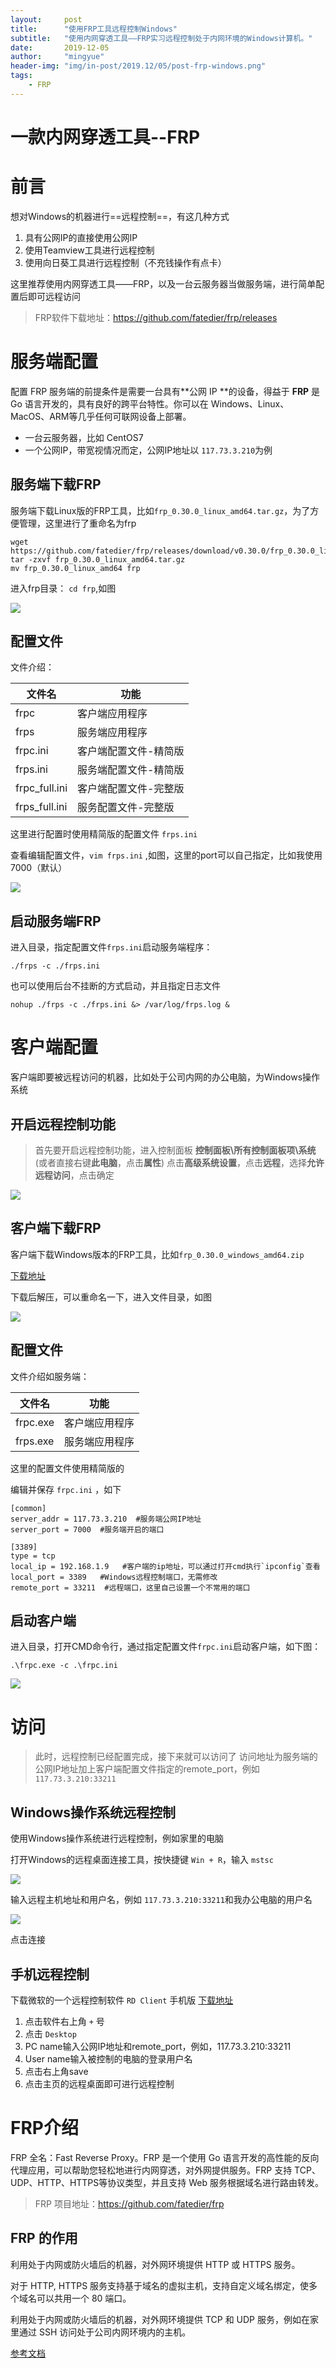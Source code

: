 ```yaml
---
layout:     post
title:      "使用FRP工具远程控制Windows"
subtitle:   "使用内网穿透工具——FRP实习远程控制处于内网环境的Windows计算机。"
date:       2019-12-05
author:     "mingyue"
header-img: "img/in-post/2019.12/05/post-frp-windows.png"
tags:
    - FRP
---
```



# 一款内网穿透工具--FRP
# 前言

想对Windows的机器进行==远程控制==，有这几种方式

1. 具有公网IP的直接使用公网IP
2. 使用Teamview工具进行远程控制
3. 使用向日葵工具进行远程控制（不充钱操作有点卡）

这里推荐使用内网穿透工具——FRP，以及一台云服务器当做服务端，进行简单配置后即可远程访问

> FRP软件下载地址：https://github.com/fatedier/frp/releases

# 服务端配置

配置 FRP 服务端的前提条件是需要一台具有**公网 IP **的设备，得益于 **FRP** 是 Go 语言开发的，具有良好的跨平台特性。你可以在 Windows、Linux、MacOS、ARM等几乎任何可联网设备上部署。

- 一台云服务器，比如 CentOS7
- 一个公网IP，带宽视情况而定，公网IP地址以 `117.73.3.210`为例

## 服务端下载FRP

服务端下载Linux版的FRP工具，比如`frp_0.30.0_linux_amd64.tar.gz`，为了方便管理，这里进行了重命名为frp

```
wget https://github.com/fatedier/frp/releases/download/v0.30.0/frp_0.30.0_linux_amd64.tar.gz
tar -zxvf frp_0.30.0_linux_amd64.tar.gz
mv frp_0.30.0_linux_amd64 frp
```

进入frp目录： `cd frp`,如图

![](https://mingyue-1300243549.cos.ap-chengdu.myqcloud.com/picgo/20191205/frp-linux-install.png)

## 配置文件

文件介绍：

|文件名|功能|
|-----|----|
|frpc|客户端应用程序|
|frps|服务端应用程序|
|frpc.ini|客户端配置文件-精简版|
|frps.ini|服务端配置文件-精简版|
|frpc_full.ini|客户端配置文件-完整版|
|frps_full.ini|服务配置文件-完整版|

这里进行配置时使用精简版的配置文件 `frps.ini`

查看编辑配置文件，`vim frps.ini` ,如图，这里的port可以自己指定，比如我使用7000（默认） 

![](https://mingyue-1300243549.cos.ap-chengdu.myqcloud.com/picgo/20191205/frpc-ini.png)

## 启动服务端FRP

进入目录，指定配置文件`frps.ini`启动服务端程序：

```
./frps -c ./frps.ini
```

也可以使用后台不挂断的方式启动，并且指定日志文件

```
nohup ./frps -c ./frps.ini &> /var/log/frps.log &
```

# 客户端配置

客户端即要被远程访问的机器，比如处于公司内网的办公电脑，为Windows操作系统

## 开启远程控制功能

> 首先要开启远程控制功能，进入控制面板 **控制面板\所有控制面板项\系统**(或者直接右键**此电脑**，点击**属性**)
> 点击**高级系统设置**，点击**远程**，选择**允许远程访问**，点击确定

![](https://mingyue-1300243549.cos.ap-chengdu.myqcloud.com/picgo/20191205/win-open3389.png)

## 客户端下载FRP

客户端下载Windows版本的FRP工具，比如`frp_0.30.0_windows_amd64.zip`

[下载地址](https://github.com/fatedier/frp/releases/download/v0.30.0/frp_0.30.0_windows_amd64.zip)

下载后解压，可以重命名一下，进入文件目录，如图

![](https://mingyue-1300243549.cos.ap-chengdu.myqcloud.com/picgo/20191205/frp-windows-install.png)
## 配置文件

文件介绍如服务端：

|文件名|功能|
|-----|----|
|frpc.exe|客户端应用程序|
|frps.exe|服务端应用程序|

这里的配置文件使用精简版的

编辑并保存 `frpc.ini` ，如下

```
[common]
server_addr = 117.73.3.210  #服务端公网IP地址
server_port = 7000  #服务端开启的端口

[3389]
type = tcp
local_ip = 192.168.1.9   #客户端的ip地址，可以通过打开cmd执行`ipconfig`查看
local_port = 3389   #Windows远程控制端口，无需修改
remote_port = 33211  #远程端口，这里自己设置一个不常用的端口
```
## 启动客户端

进入目录，打开CMD命令行，通过指定配置文件`frpc.ini`启动客户端，如下图：

```
.\frpc.exe -c .\frpc.ini
```

![](https://mingyue-1300243549.cos.ap-chengdu.myqcloud.com/picgo/20191205/frp-win-start.png)

# 访问

> 此时，远程控制已经配置完成，接下来就可以访问了
> 访问地址为服务端的公网IP地址加上客户端配置文件指定的remote_port，例如 `117.73.3.210:33211`

## Windows操作系统远程控制

使用Windows操作系统进行远程控制，例如家里的电脑

打开Windows的远程桌面连接工具，按快捷键 `Win + R`，输入 `mstsc`

![](https://mingyue-1300243549.cos.ap-chengdu.myqcloud.com/picgo/20191205/win_r-mstsc.png)

输入远程主机地址和用户名，例如 `117.73.3.210:33211`和我办公电脑的用户名

![](https://mingyue-1300243549.cos.ap-chengdu.myqcloud.com/picgo/20191205/win-new3389.png)

点击连接

## 手机远程控制

下载微软的一个远程控制软件 `RD Client` 手机版
[下载地址](https://apks-1300243549.cos.ap-chengdu.myqcloud.com/CD%20Client.apk)

1. 点击软件右上角 `+` 号
2. 点击 `Desktop`
3. PC name输入公网IP地址和remote_port，例如，117.73.3.210:33211
4. User name输入被控制的电脑的登录用户名
5. 点击右上角save
6. 点击主页的远程桌面即可进行远程控制

# FRP介绍

FRP 全名：Fast Reverse Proxy。FRP 是一个使用 Go 语言开发的高性能的反向代理应用，可以帮助您轻松地进行内网穿透，对外网提供服务。FRP 支持 TCP、UDP、HTTP、HTTPS等协议类型，并且支持 Web 服务根据域名进行路由转发。

> FRP 项目地址：https://github.com/fatedier/frp

## FRP 的作用

利用处于内网或防火墙后的机器，对外网环境提供 HTTP 或 HTTPS 服务。

对于 HTTP, HTTPS 服务支持基于域名的虚拟主机，支持自定义域名绑定，使多个域名可以共用一个 80 端口。

利用处于内网或防火墙后的机器，对外网环境提供 TCP 和 UDP 服务，例如在家里通过 SSH 访问处于公司内网环境内的主机。

[参考文档](https://www.jianshu.com/p/00c79df1aaf0)